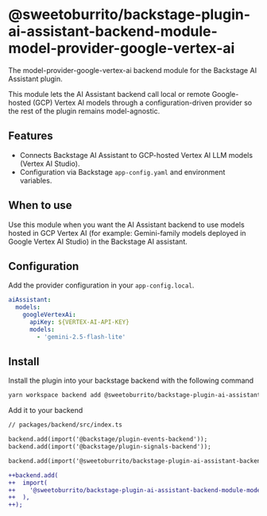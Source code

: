 # @sweetoburrito/backstage-plugin-ai-assistant-backend-module-model-provider-google-vertex-ai

The model-provider-google-vertex-ai backend module for the Backstage AI Assistant plugin.

This module lets the AI Assistant backend call local or remote Google-hosted (GCP) Vertex AI models through a configuration-driven provider so the rest of the plugin remains model-agnostic.

## Features

- Connects Backstage AI Assistant to GCP-hosted Vertex AI LLM models (Vertex AI Studio).
- Configuration via Backstage `app-config.yaml` and environment variables.

## When to use

Use this module when you want the AI Assistant backend to use models hosted in GCP Vertex AI (for example: Gemini-family models
deployed in Google Vertex AI Studio) in the Backstage AI assistant.

## Configuration

Add the provider configuration in your `app-config.local`.

```yaml
aiAssistant:
  models:
    googleVertexAi:
      apiKey: ${VERTEX-AI-API-KEY}
      models:
        - 'gemini-2.5-flash-lite'
```

## Install

Install the plugin into your backstage backend with the following command

```sh
yarn workspace backend add @sweetoburrito/backstage-plugin-ai-assistant-backend-module-model-provider-google-vertex-ai
```

Add it to your backend

```diff
// packages/backend/src/index.ts

backend.add(import('@backstage/plugin-events-backend'));
backend.add(import('@backstage/plugin-signals-backend'));

backend.add(import('@sweetoburrito/backstage-plugin-ai-assistant-backend'));

++backend.add(
++  import(
++    '@sweetoburrito/backstage-plugin-ai-assistant-backend-module-model-provider-google-vertex-ai'
++  ),
++);

```
